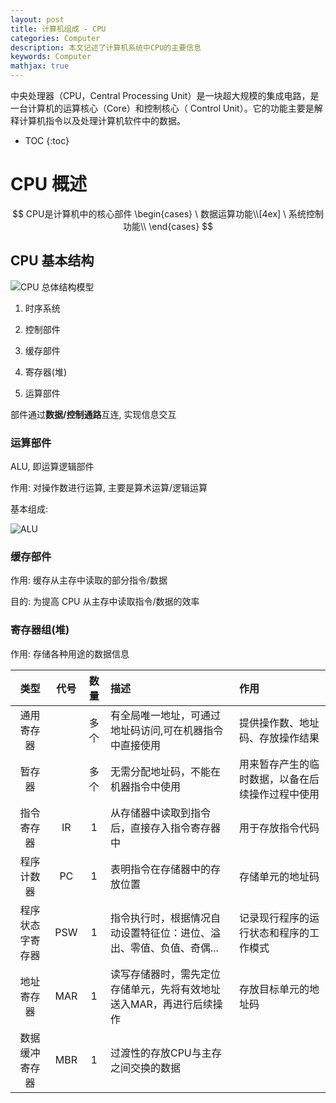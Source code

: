 ```yaml
---
layout: post
title: 计算机组成 - CPU
categories: Computer
description: 本文记述了计算机系统中CPU的主要信息
keywords: Computer
mathjax: true
---
```


中央处理器（CPU，Central Processing Unit）是一块超大规模的集成电路，是一台计算机的运算核心（Core）和控制核心（ Control Unit）。它的功能主要是解释计算机指令以及处理计算机软件中的数据。

* TOC
{:toc}

# CPU 概述

$$
CPU是计算机中的核心部件
\begin{cases}
\ 数据运算功能\\[4ex]
\ 系统控制功能\\
\end{cases}
$$

## CPU 基本结构

![CPU 总体结构模型](https://zoharyips.github.io/images/posts/CPU.jpg "CPU 总体结构模型")

1. 时序系统

2. 控制部件

3. 缓存部件

4. 寄存器(堆)

5. 运算部件

部件通过**数据/控制通路**互连, 实现信息交互

### 运算部件

ALU, 即运算逻辑部件

作用: 对操作数进行运算, 主要是算术运算/逻辑运算

基本组成: 

![ALU](https://zoharyips.github.io/images/posts/ALU.png "ALU")

### 缓存部件

作用: 缓存从主存中读取的部分指令/数据

目的: 为提高 CPU 从主存中读取指令/数据的效率


### 寄存器组(堆)

作用: 存储各种用途的数据信息

类型 | 代号 | 数量 | 描述 | 作用
:-: | :-: | :-: | :- | :-
通用寄存器 |  | 多个 | 有全局唯一地址，可通过地址码访问,可在机器指令中直接使用 | 提供操作数、地址码、存放操作结果
暂存器 |  | 多个 | 无需分配地址码，不能在机器指令中使用 | 用来暂存产生的临时数据，以备在后续操作过程中使用
指令寄存器 | IR | 1 | 从存储器中读取到指令后，直接存入指令寄存器中 | 用于存放指令代码
程序计数器 | PC | 1 | 表明指令在存储器中的存放位置 | 存储单元的地址码
程序状态字寄存器 | PSW | 1 | 指令执行时，根据情况自动设置特征位：进位、溢出、零值、负值、奇偶... | 记录现行程序的运行状态和程序的工作模式
地址寄存器 | MAR | 1 | 读写存储器时，需先定位存储单元，先将有效地址送入MAR，再进行后续操作 | 存放目标单元的地址码
数据缓冲寄存器 | MBR | 1 | 过渡性的存放CPU与主存之间交换的数据